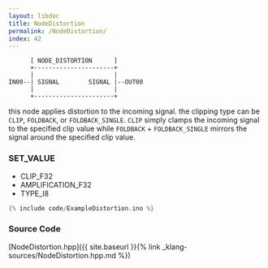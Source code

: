```yaml
---
layout: libdoc
title: NodeDistortion
permalink: /NodeDistortion/
index: 42
---
```


          [ NODE_DISTORTION      ]       
          +----------------------+       
          |                      |       
    IN00--| SIGNAL        SIGNAL |--OUT00
          |                      |       
          +----------------------+       

this node applies distortion to the incoming signal. the clipping type can be `CLIP`, `FOLDBACK`, or `FOLDBACK_SINGLE`. `CLIP` simply clamps the incoming signal to the specified clip value while `FOLDBACK` + `FOLDBACK_SINGLE` mirrors the signal around the specified clip value.

### SET_VALUE

- CLIP_F32
- AMPLIFICATION_F32
- TYPE_I8


```c
{% include code/ExampleDistortion.ino %}
```

### Source Code

[NodeDistortion.hpp]({{ site.baseurl }}{% link _klang-sources/NodeDistortion.hpp.md %})

